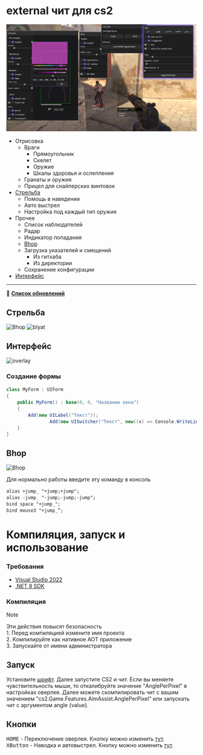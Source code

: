 ﻿﻿
# external чит для cs2

![preview](cs2/Content/preview.jpg)

+ Отрисовка
	- Враги
		* Прямоугольник
		* Скелет
		* Оружие
		* Шкалы здоровья и ослепления
	- Гранаты и оружия
	- Прицел для снайперских винтовок
+ [Стрельба](#Стрельба)
	- Помощь в наведении
	- Авто выстрел
	- Настройка под каждый тип оружия
+ Прочее
	- Список наблюдателей
	- Радар
	- Индикатор попадания
	- [Bhop](#Bhop)
	- Загрузка указателей и смещений
		* Из гитхаба
		* Из директории
	- Сохранение конфигурации
+ [Интерфейс](#UI)

<hr>

:link: **[Список обновлений](cs2/Content/Updates.md)**

## Стрельба

![Bhop](cs2/Content/aim.gif)
![blyat](cs2/Content/blyat.gif)

## Интерфейс <a name="UI"></a>

![overlay](cs2/Content/overlay.gif)

### Создание формы

```cs
class MyForm : UIForm
{
	public MyForm() : base(0, 0, "Название окна")
	{
		Add(new UILabel("Текст"));
            	Add(new UISwitcher("Текст", new((x) => Console.WriteLine($"Значение: ${x}"))));
	}
}
```

## Bhop

![Bhop](cs2/Content/bhop.gif)

Для нормально работы введите эту команду в консоль

```html
alias +jump_ "+jump;+jump";
alias -jump_ "-jump;-jump;-jump";
bind space "+jump_";
bind mouse3 "+jump_”;
```

# Компиляция, запуск и использование

### Требования

+ <a href="https://visualstudio.microsoft.com/ru/">Visual Studio 2022</a>
+ <a href="https://dotnet.microsoft.com/en-us/download">.NET 8 SDK</a>

### Компиляция

> [!NOTE]
> Эти действия повысят безопасность<br>1. Перед компиляцией измените имя проекта<br>2. Компилируйте как нативное AOT приложение<br>3. Запускайте от имени администратора

## Запуск
Установите [шрифт](https://github.com/blyatArtem/cs2/tree/master/cs2/Content/obs_icons.ttf). Далее запустите CS2 и чит.
Если вы меняете чувствительность мыши, то откалибруйте значение "AnglePerPixel" в настройках оверлея. Далее можете скомпилировать чит с вашим значением "cs2.Game.Features.AimAssist.AnglePerPixel" или запускать чит с аргументом  angle {value}.

## Кнопки

<kbd>HOME</kbd> - Переключение оверлея. Кнопку можно изменить <a href="https://github.com/blyatArtem/cs2/blob/10b4a5e381c1ec4ff872da02e76b8fb10cd5c11c/cs2/GameOverlay/Overlay.cs#L245">тут</a>.<br>
<kbd>XButton</kbd> - Наводка и автовыстрел. Кнопку можно изменить <a href="https://github.com/blyatArtem/cs2/blob/10b4a5e381c1ec4ff872da02e76b8fb10cd5c11c/cs2/Game/Features/AimAssist.cs#L367">тут</a>.<br>
